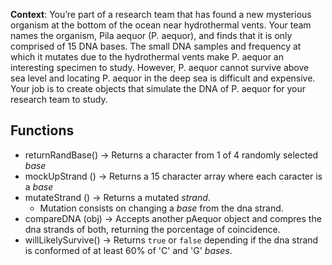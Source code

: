 **Context**: You’re part of a research team that has found a new mysterious organism at the bottom of the ocean near hydrothermal vents. Your team names the organism, Pila aequor (P. aequor), and finds that it is only comprised of 15 DNA bases. The small DNA samples and frequency at which it mutates due to the hydrothermal vents make P. aequor an interesting specimen to study. However, P. aequor cannot survive above sea level and locating P. aequor in the deep sea is difficult and expensive. Your job is to create objects that simulate the DNA of P. aequor for your research team to study.

## Functions
- returnRandBase() -> Returns a character from 1 of 4 randomly selected *base*
- mockUpStrand () -> Returns a 15 character array where each caracter is a *base*
- mutateStrand () -> Returns a mutated *strand*.
    - Mutation consists on changing a *base* from the dna strand.
- compareDNA (obj) -> Accepts another pAequor object and compres the dna strands of both, returning the porcentage of coincidence.
- willLikelySurvive() -> Returns `true` or `false` depending if the dna strand is conformed of at least 60% of 'C' and 'G' *bases*.